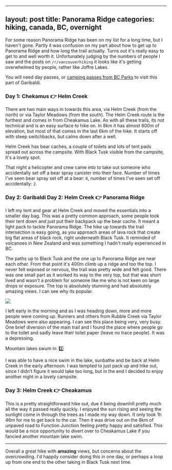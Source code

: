 
---
layout: post
title: Panorama Ridge
categories: hiking, canada, BC, overnight
---

For some reason Panorama Ridge has been on my list for a long time, but I haven't gone. Partly it was confusion on my part about how to get up to Panorama Ridge and how long the trail actually. Turns out it's really easy to get to and well worth it. Unfortunately judging by the numbers of people I saw and the posts on <code>/r/vancouverhiking</code> it looks like it's getting overwhelmed by people, rather like Joffre Lakes.

You will need day passes, or <a href="https://bcparks.ca/garibaldi-park/">camping passes from BC Parks</a> to visit this part of Garibaldi.

### Day 1: Chekamus 👉 Helm Creek

<div class="strava-embed-placeholder" data-embed-type="activity" data-embed-id="15684874430" data-style="standard" data-from-embed="false"></div><script src="https://strava-embeds.com/embed.js"></script>

There are two main ways in towards this area, via Helm Creek (from the north) or via Taylor Meadows (from the south). The Helm Creek route is the furthest and comes in from Cheakamus Lake. As with all these trails, its not technical and is an easy surface to hike on. In 8km it has almost 800m of elevation, but most of that comes in the last 6km of the hike. It starts off with steep switchbacks, but calms down after a well.

Helm Creek has bear caches, a couple of toilets and lots of tent pads spread out across the campsite. With Black Tusk visible from the campsite, it's a lovely spot.

That night a helicopter and crew came into to take out someone who accidentally set off a bear spray canister into their face. Number of times I've seen bear spray set off at a bear: <code>0</code>, number of times I've seen set off accidentally: <code>2</code>.

### Day 2: Garibaldi Day 2: Helm Creek 👉 Panorama Ridge

<div class="strava-embed-placeholder" data-embed-type="activity" data-embed-id="15684943622" data-style="standard" data-from-embed="false"></div><script src="https://strava-embeds.com/embed.js"></script>

I left my tent and gear at Helm Creek and moved the essentials into a smaller day bag. This was a pretty common approach, some people took their tent down and just put their backpack up the bear cache. It meant a light pack to tackle Panorama Ridge. The hike up towards the trail intersection is easy going, as you approach areas of lava rock that create big flat areas of black rock, right underneath Black Tusk. It reminded of volcanoes in New Zealand and was something I hadn't really experienced in BC.

The paths up to Black Tusk and the one up to Panorama Ridge are near each other. From that point it's 400m climb up a ridge and too the top. I never felt exposed or nervous, the trail was pretty wide and felt good. There was one small part as it worked its way to the very top, but that was short lived and wasn't a problem for someone like me who is not keen on large drops or exposure. The top is absolutely stunning and had absolutely amazing views. I can see why its popular.

<img src="/files/IMG_2814.jpeg" class="img-fluid">

I left early in the morning and as I was heading down, more and more people were coming up. Runners and others from Rubble Creek via Taylor Meadows were also appearing. I can see this place being very, very busy. One brief diversion of the main trail and I found the place where people go to the toilet and sadly leave their toilet paper (leave no trace people). It was a depressing.

Mountain lakes swum in: 2️⃣

I was able to have a nice swim in the lake, sunbathe and be back at Helm Creek in the early afternoon. I was tempted to just pack up and hike out, since I didn't figure it would take too long, but in the end I decided to enjoy another night in a lovely campsite.

### Day 3: Helm Creek 👉 Cheakamus

<div class="strava-embed-placeholder" data-embed-type="activity" data-embed-id="15684943044" data-style="standard" data-from-embed="false"></div><script src="https://strava-embeds.com/embed.js"></script>

This is a pretty straightforward hike out, due it being downhill pretty much all the way it passed really quickly. I enjoyed the sun rising and seeing the sunlight come in through the trees as I made my way down. It only took 1h 46m for me to get back to the car. Then it was drive out on the 8km of unpaved road to Function Junction feeling pretty happy and satisfied. This would be a nice opportunity to divert over to Cheakamus Lake if you fancied another mountain lake swim.

---

Overall a great hike with **amazing** views, but concerns about the overcrowding. I'd happily consider doing this in one day, or perhaps a loop up from one end to the other taking in Black Tusk next time.

